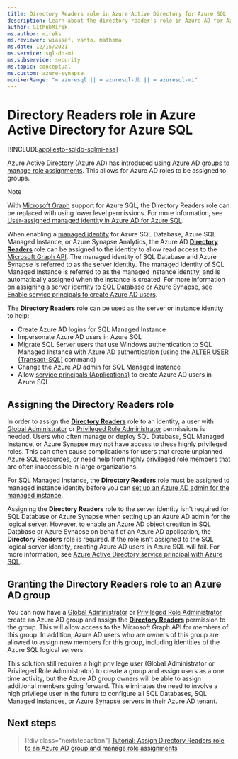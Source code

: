 ```yaml
---
title: Directory Readers role in Azure Active Directory for Azure SQL
description: Learn about the directory reader's role in Azure AD for Azure SQL.
author: GithubMirek
ms.author: mireks
ms.reviewer: wiassaf, vanto, mathoma
ms.date: 12/15/2021
ms.service: sql-db-mi
ms.subservice: security
ms.topic: conceptual
ms.custom: azure-synapse
monikerRange: "= azuresql || = azuresql-db || = azuresql-mi"
---
```


# Directory Readers role in Azure Active Directory for Azure SQL

[!INCLUDE[appliesto-sqldb-sqlmi-asa](../includes/appliesto-sqldb-sqlmi-asa.md)]

Azure Active Directory (Azure AD) has introduced [using Azure AD groups to manage role assignments](/azure/active-directory/roles/groups-concept). This allows for Azure AD roles to be assigned to groups.

> [!NOTE]
> With [Microsoft Graph](/graph/overview) support for Azure SQL, the Directory Readers role can be replaced with using lower level permissions. For more information, see [User-assigned managed identity in Azure AD for Azure SQL](authentication-azure-ad-user-assigned-managed-identity.md).

When enabling a [managed identity](/azure/active-directory/managed-identities-azure-resources/overview#managed-identity-types) for Azure SQL Database, Azure SQL Managed Instance, or Azure Synapse Analytics, the Azure AD [**Directory Readers**](/azure/active-directory/roles/permissions-reference#directory-readers) role can be assigned to the identity to allow read access to the [Microsoft Graph API](/graph/overview). The managed identity of SQL Database and Azure Synapse is referred to as the server identity. The managed identity of SQL Managed Instance is referred to as the managed instance identity, and is automatically assigned when the instance is created. For more information on assigning a server identity to SQL Database or Azure Synapse, see [Enable service principals to create Azure AD users](authentication-aad-service-principal.md#enable-service-principals-to-create-azure-ad-users).

The **Directory Readers** role can be used as the server or instance identity to help:

- Create Azure AD logins for SQL Managed Instance
- Impersonate Azure AD users in Azure SQL
- Migrate SQL Server users that use Windows authentication to SQL Managed Instance with Azure AD authentication (using the [ALTER USER (Transact-SQL)](/sql/t-sql/statements/alter-user-transact-sql?view=azuresqldb-mi-current&preserve-view=true#d-map-the-user-in-the-database-to-an-azure-ad-login-after-migration) command)
- Change the Azure AD admin for SQL Managed Instance
- Allow [service principals (Applications)](authentication-aad-service-principal.md) to create Azure AD users in Azure SQL

## Assigning the Directory Readers role

In order to assign the [**Directory Readers**](/azure/active-directory/roles/permissions-reference#directory-readers) role to an identity, a user with [Global Administrator](/azure/active-directory/roles/permissions-reference#global-administrator) or [Privileged Role Administrator](/azure/active-directory/roles/permissions-reference#privileged-role-administrator) permissions is needed. Users who often manage or deploy SQL Database, SQL Managed Instance, or Azure Synapse may not have access to these highly privileged roles. This can often cause complications for users that create unplanned Azure SQL resources, or need help from highly privileged role members that are often inaccessible in large organizations.

For SQL Managed Instance, the **Directory Readers** role must be assigned to managed instance identity before you can [set up an Azure AD admin for the managed instance](authentication-aad-configure.md#provision-azure-ad-admin-sql-managed-instance). 

Assigning the **Directory Readers** role to the server identity isn't required for SQL Database or Azure Synapse when setting up an Azure AD admin for the logical server. However, to enable an Azure AD object creation in SQL Database or Azure Synapse on behalf of an Azure AD application, the **Directory Readers** role is required. If the role isn't assigned to the SQL logical server identity, creating Azure AD users in Azure SQL will fail. For more information, see [Azure Active Directory service principal with Azure SQL](authentication-aad-service-principal.md).

## Granting the Directory Readers role to an Azure AD group

You can now have a [Global Administrator](/azure/active-directory/roles/permissions-reference#global-administrator) or [Privileged Role Administrator](/azure/active-directory/roles/permissions-reference#privileged-role-administrator) create an Azure AD group and assign the [**Directory Readers**](/azure/active-directory/roles/permissions-reference#directory-readers) permission to the group. This will allow access to the Microsoft Graph API for members of this group. In addition, Azure AD users who are owners of this group are allowed to assign new members for this group, including identities of the Azure SQL logical servers.

This solution still requires a high privilege user (Global Administrator or Privileged Role Administrator) to create a group and assign users as a one time activity, but the Azure AD group owners will be able to assign additional members going forward. This eliminates the need to involve a high privilege user in the future to configure all SQL Databases, SQL Managed Instances, or Azure Synapse servers in their Azure AD tenant.

## Next steps

> [!div class="nextstepaction"]
> [Tutorial: Assign Directory Readers role to an Azure AD group and manage role assignments](authentication-aad-directory-readers-role-tutorial.md)
